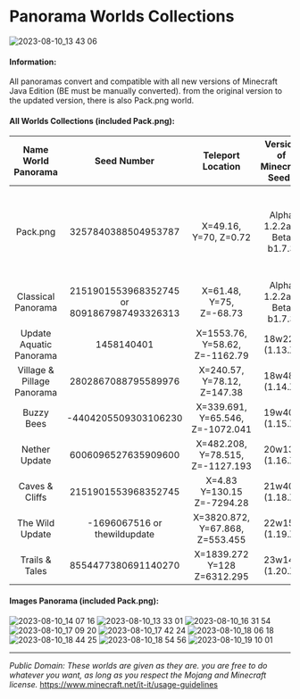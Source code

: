 # Panorama Worlds Collections

![2023-08-10_13 43 06](https://github.com/Loweredgames/Panorama-Worlds/assets/55211569/5038fbe1-a803-401c-a20c-564be8636d33)

#### Information:

All panoramas convert and compatible with all new versions of Minecraft Java Edition (BE must be manually converted).
from the original version to the updated version,
there is also Pack.png world.

#### All Worlds Collections (included Pack.png):

|Name World Panorama|Seed Number|Teleport Location|Version of Minecraft Seeds|Note|
|:---------------:|:-----------------:|:------------------:|:----------------------------:|:-------:|
|Pack.png|3257840388504953787|X=49.16, Y=70, Z=0.72|Alpha 1.2.2a - Beta b1.7.3|This is the only world that doesn't come from a panorama itself|
|Classical Panorama|2151901553968352745 or 8091867987493326313|X=61.48, Y=75, Z=-68.73|Alpha 1.2.2a - Beta b1.7.3|
|Update Aquatic Panorama|1458140401|X=1553.76, Y=58.62, Z=-1162.79|18w22a (1.13.X)|
|Village & Pillage Panorama|2802867088795589976|X=240.57, Y=78.12, Z=147.38|18w48a (1.14.X)|
|Buzzy Bees|-4404205509303106230|X=339.691, Y=65.546, Z=-1072.041|19w40a (1.15.X)|
|Nether Update|6006096527635909600|X=482.208, Y=78.515, Z=-1127.193|20w13a (1.16.X)|
|Caves & Cliffs|2151901553968352745|X=4.83 Y=130.15 Z=-7294.28|21w40a (1.18.X)|
|The Wild Update|-1696067516 or thewildupdate|X=3820.872, Y=67.868, Z=553.455|22w15a (1.19.X)|
|Trails & Tales|8554477380691140270|X=1839.272 Y=128 Z=6312.295|23w14a (1.20.X)|

#### Images Panorama (included Pack.png):
![2023-08-10_14 07 16](https://github.com/Loweredgames/Panorama-Worlds-Collections/assets/55211569/c3f825d0-4822-4c5e-8711-2272f7c92f1b)
![2023-08-10_13 33 01](https://github.com/Loweredgames/Panorama-Worlds-Collections/assets/55211569/0f45c9a9-42b0-4de6-ad7c-beac2b72a0d5)
![2023-08-10_16 31 54](https://github.com/Loweredgames/Panorama-Worlds-Collections/assets/55211569/ce5e871b-3c67-439c-aa0d-472f6198f7bd)
![2023-08-10_17 09 20](https://github.com/Loweredgames/Panorama-Worlds-Collections/assets/55211569/dca4dce3-a5ef-4762-ac07-ddfa30a3d8d2)
![2023-08-10_17 42 24](https://github.com/Loweredgames/Panorama-Worlds-Collections/assets/55211569/5ba006e6-0319-4d5e-9131-338b2685e03d)
![2023-08-10_18 06 18](https://github.com/Loweredgames/Panorama-Worlds-Collections/assets/55211569/489078ea-08ce-4ab4-b5d3-14945e7fc47b)
![2023-08-10_18 44 25](https://github.com/Loweredgames/Panorama-Worlds-Collections/assets/55211569/8c88a923-701d-4226-bd4c-e7a535599f2d)
![2023-08-10_18 54 56](https://github.com/Loweredgames/Panorama-Worlds-Collections/assets/55211569/244a6da0-7b2f-463c-927a-54b40a43b51c)
![2023-08-10_19 10 01](https://github.com/Loweredgames/Panorama-Worlds-Collections/assets/55211569/f4f0d829-52d7-4f4f-8e93-bd3ab9f5af80)

---------------------------------------------------------------------------------------------------------------------------------------------
_Public Domain: These worlds are given as they are. you are free to do whatever you want, as long as you respect the Mojang and Minecraft license._
https://www.minecraft.net/it-it/usage-guidelines
